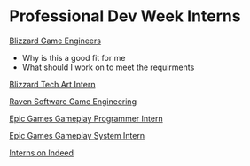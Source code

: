 # Professional Dev Week Interns

[Blizzard Game Engineers](https://careers.blizzard.com/global/en/job/R025908/2026-US-Summer-Internships-Game-Engineering)
* Why is this a good fit for me
* What should I work on to meet the requirments

[Blizzard Tech Art Intern](https://careers.blizzard.com/global/en/job/R025921/2026-US-Summer-Internships-Tech-Art)

[Raven Software Game Engineering](https://careers.ravensoftware.com/job/R025908/2026-US-Summer-Internships-Game-Engineering)

[Epic Games Gameplay Programmer Intern](https://www.epicgames.com/site/en-US/careers/jobs/5661819004)

[Epic Games Gameplay System Intern](https://www.epicgames.com/site/en-US/careers/jobs/5686204004)

[Interns on Indeed](https://www.indeed.com/jobs?q=game+developer+intern&l=&from=searchOnDesktopSerp&cf-turnstile-response=0.G9vQlzlMOjw_JmMrwThwZ3pBJMyM9QTIyxU-V95lmwFbpirhcxeag4Fpi31qHSQsYY5tZLE7NoM-ZG_mlz3qEVUKrf8oJGzRGlo3x62lQ--UQvJYoXPVIuAQqbs9JPOWTYIeyBbpJGBcwthstWxEfZ-hwFxk6kl5DcvtghYSoJSW652xbopEqfPw6VR9Na-aIJdFD-WsUqois4969sPhTjo3sK7hhDmlfo7fCXQwg0pBYDK-sO0lhubg3gM4WYb2F9Dsd0Q-_JLi1zPJ5GVVzCPr-cGI0B_S-2opTuP0dHZWFTLB9CjSE0VGm_A2p7Tun1Qv3kEAsuPPsrm3JFBWwlJZ7nNU-u66OPlOI7JT82JuYGPKgVDN98xAg9tRtktWu6mHQMERaBBekXLMCukNJ7sSg6WeSvp92ZUIqwpXpOfaaTQxJ0q_1DvoLviAsa0QOW8qR2cU3HJEAP7IMZy8TwhwwRQE8W8algrqdPmgF3XxpbvVYbl4r14qraq7dG7HxctrxADLd0nSITL9TqRft7ICEDH_tvg6lQNRUuobULMyKl7pQbHyai82jALGT2cUvkIU5RFiTpTlevYuQoizNrWYCaU1y2DY8KTX5tamOIw5-1NJrc0U5uWbukevDRWpUQBa40YVxMtmXyRhM4YIUdWHT9wpwx4C4-AF6DBLbK9UhdbXQoxEmtE3ujvXFisGOWrC0on80h5NBGRcw9dvHls321ucoTc0SXW0Ra15VHZ_zWaPodhCMjW7nuCaGj77qg9efXyZNCRL_QOftSeYndkpvqwXSlW2OkJfHkc1kETe73J7qSOeycvYfoS1Dyisv4uSv39tS0kMtB_zZXdySFOke3yTGmYf0pmIn2wvlKB2FXq9uvxjNxgKghgTYvqbd1gkMO3BjLSiYMQDzt_OvXVPYopt8Ft40KJTfvffunKXw0HP-QL7b3SYSxdqSnUceADepmHkgKZorKAasvt_gg.c5NoR1MnOtneFKI5gSnLqA.b0798e3d954ac63ed966cfb6fe6b8ac82408ecfc150401f808cf6c8af753df3d&vjk=e6237e24f358651b)
